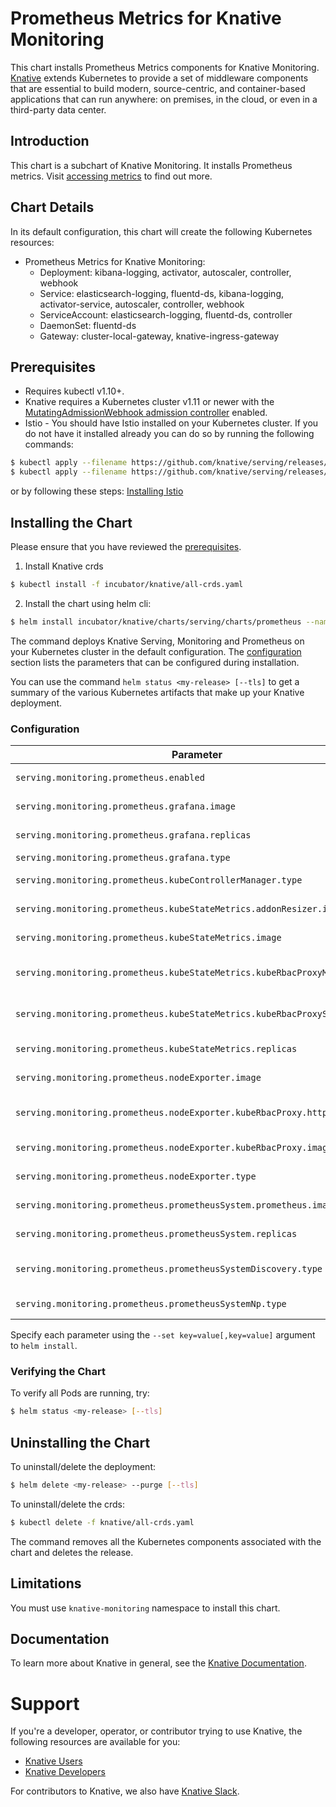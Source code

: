 # Prometheus Metrics for Knative Monitoring

This chart installs Prometheus Metrics components for Knative Monitoring.
[Knative](https://github.com/knative/) extends Kubernetes to provide a set of middleware components that are essential to build modern, source-centric, and container-based applications that can run anywhere: on premises, in the cloud, or even in a third-party data center.

## Introduction

This chart is a subchart of Knative Monitoring. It installs Prometheus metrics. Visit [accessing metrics](https://github.com/knative/docs/blob/master/serving/accessing-metrics.md) to find out more.

## Chart Details

In its default configuration, this chart will create the following Kubernetes resources:

- Prometheus Metrics for Knative Monitoring:
    - Deployment: kibana-logging, activator, autoscaler, controller, webhook
    - Service: elasticsearch-logging, fluentd-ds, kibana-logging, activator-service, autoscaler, controller, webhook
    - ServiceAccount: elasticsearch-logging, fluentd-ds, controller
    - DaemonSet: fluentd-ds
    - Gateway: cluster-local-gateway, knative-ingress-gateway

## Prerequisites
- Requires kubectl v1.10+.
- Knative requires a Kubernetes cluster v1.11 or newer with the
[MutatingAdmissionWebhook admission controller](https://kubernetes.io/docs/reference/access-authn-authz/admission-controllers/#how-do-i-turn-on-an-admission-controller)
enabled.
- Istio - You should have Istio installed on your Kubernetes cluster. If you do not have it installed already you can do so by running the following commands:
```bash
$ kubectl apply --filename https://github.com/knative/serving/releases/download/v0.5.0/istio-crds.yaml 
$ kubectl apply --filename https://github.com/knative/serving/releases/download/v0.5.0/istio.yaml
```
or by following these steps:
[Installing Istio](https://www.knative.dev/docs/install/knative-with-any-k8s/#installing-istio)


## Installing the Chart

Please ensure that you have reviewed the [prerequisites](#prerequisites).

1. Install Knative crds
```bash
$ kubectl install -f incubator/knative/all-crds.yaml
```

2. Install the chart using helm cli:

```bash
$ helm install incubator/knative/charts/serving/charts/prometheus --name <my-release> [--tls]
```

The command deploys Knative Serving, Monitoring and Prometheus on your Kubernetes cluster in the default configuration.  The [configuration](#configuration) section lists the parameters that can be configured during installation.

You can use the command ```helm status <my-release> [--tls]``` to get a summary of the various Kubernetes artifacts that make up your Knative deployment.

### Configuration

| Parameter                                  | Description                              | Default |
|--------------------------------------------|------------------------------------------|---------|
| `serving.monitoring.prometheus.enabled`    | Enable/Disable Prometheus Metrics        | `true`    |
| `serving.monitoring.prometheus.grafana.image`    | Grafana Image        | quay.io/coreos/monitoring-grafana:5.0.3    |
| `serving.monitoring.prometheus.grafana.replicas`    | Number of Grafana pods         | 1    |
| `serving.monitoring.prometheus.grafana.type`    | Grafana Ingress Type        | NodePort   |
| `serving.monitoring.prometheus.kubeControllerManager.type`    | kubeControllerManager Ingress Type |  ClusterIP  |
| `serving.monitoring.prometheus.kubeStateMetrics.addonResizer.image` | Add On Resizer Image for Kube State Metrics | k8s.gcr.io/addon-resizer:1.7    |
| `serving.monitoring.prometheus.kubeStateMetrics.image`    | Kube State Metrics Image        | quay.io/coreos/kube-state-metrics:v1.3.0   |
| `serving.monitoring.prometheus.kubeStateMetrics.kubeRbacProxyMain.image`    | Kube Rbac Proxy Main Image for Kube State Metrics  | quay.io/coreos/kube-rbac-proxy:v0.3.0   |
| `serving.monitoring.prometheus.kubeStateMetrics.kubeRbacProxySelf.image`    | Kube Rbac Proxy Self Image for Kube State Metrics  | quay.io/coreos/kube-rbac-proxy:v0.3.0   |
| `serving.monitoring.prometheus.kubeStateMetrics.replicas`  | Number of Kube State Metrics Pods |  1  |
| `serving.monitoring.prometheus.nodeExporter.image` | Node Exporter Image for Prometheus | quay.io/prometheus/node-exporter:v0.15.2    |
| `serving.monitoring.prometheus.nodeExporter.kubeRbacProxy.https.hostPort`    | Https Host Port for Kube Rbac Proxy Node Exporter  | 9100  |
| `serving.monitoring.prometheus.nodeExporter.kubeRbacProxy.image`    | Kube Rbac Proxy Image  | quay.io/coreos/kube-rbac-proxy:v0.3.0  |
| `serving.monitoring.prometheus.nodeExporter.type`    | Node Exporter Ingress Type  | ClusterIP  |
| `serving.monitoring.prometheus.prometheusSystem.prometheus.image`    | Prometheus Image for Prometheus System  | prom/prometheus:v2.2.1  |
| `serving.monitoring.prometheus.prometheusSystem.replicas`    | Number of Prometheus System Pods  | 2  |
| `serving.monitoring.prometheus.prometheusSystemDiscovery.type`    | Ingress Type for Prometheus System Discovery  | ClusterIP  |
| `serving.monitoring.prometheus.prometheusSystemNp.type`    | Ingress Type for Prometheus System Np  | NodePort  |

Specify each parameter using the `--set key=value[,key=value]` argument to `helm install`.

### Verifying the Chart

To verify all Pods are running, try:
```bash
$ helm status <my-release> [--tls]
```

## Uninstalling the Chart

To uninstall/delete the deployment:
```bash
$ helm delete <my-release> --purge [--tls]
```

To uninstall/delete the crds:
```bash
$ kubectl delete -f knative/all-crds.yaml
```

The command removes all the Kubernetes components associated with the chart and deletes the release.

## Limitations

You must use `knative-monitoring` namespace to install this chart.

## Documentation

To learn more about Knative in general, see the [Knative Documentation](https://www.knative.dev/docs).

# Support

If you're a developer, operator, or contributor trying to use Knative, the
following resources are available for you:

- [Knative Users](https://groups.google.com/forum/#!forum/knative-users)
- [Knative Developers](https://groups.google.com/forum/#!forum/knative-dev)

For contributors to Knative, we also have [Knative Slack](https://slack.knative.dev).
